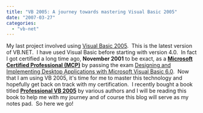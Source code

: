 ```yaml
---
title: "VB 2005: A journey towards mastering Visual Basic 2005"
date: "2007-03-27"
categories: 
  - "vb-net"
---
```


My last project involved using [Visual Basic 2005](http://msdn2.microsoft.com/en-us/vbasic/default.aspx).  This is the latest version of VB.NET.  I have used Visual Basic before starting with version 4.0.  In fact I got certified a long time ago, **November 2001** to be exact, as a [**Microsoft Certified Professional (MCP)**](http://www.microsoft.com/learning/mcp/mcp/default.mspx) by passing the exam [Designing and Implementing Desktop Applications with Microsoft Visual Basic 6.0](http://www.microsoft.com/learning/exams/70-176.mspx).  Now that I am using VB 2005, it's time for me to master this technology and hopefully get back on track with my certification.  I recently bought a book titled **[Professional VB 2005](http://www.wrox.com/WileyCDA/WroxTitle/productCd-0764575368.html)** by various authors and I will be reading this book to help me with my journey and of course this blog will serve as my notes pad.  So here we go!
